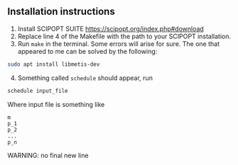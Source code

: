 ## Installation instructions
1. Install SCIPOPT SUITE https://scipopt.org/index.php#download
2. Replace line 4 of the Makefile with the path to your SCIPOPT installation.
3. Run `make` in the terminal. Some errors will arise for sure. The one that appeared to me can be solved by the following:
```bash
sudo apt install libmetis-dev
```
4. Something called `schedule` should appear, run

```bash
schedule input_file
```
Where input file is something like
```
m
p_1
p_2
...
p_n
```
WARNING: no final new line